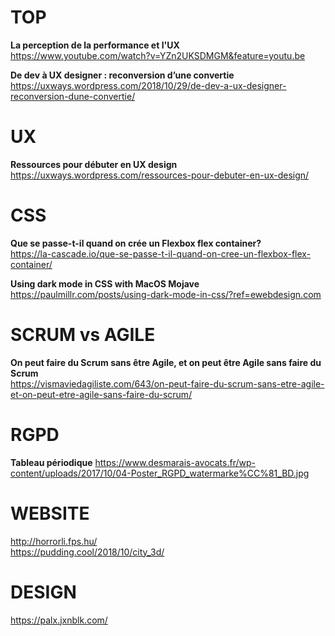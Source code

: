 # TOP

**La perception de la performance et l'UX**  
https://www.youtube.com/watch?v=YZn2UKSDMGM&feature=youtu.be

**De dev à UX designer : reconversion d’une convertie**  
https://uxways.wordpress.com/2018/10/29/de-dev-a-ux-designer-reconversion-dune-convertie/


# UX

**Ressources pour débuter en UX design**  
https://uxways.wordpress.com/ressources-pour-debuter-en-ux-design/



# CSS

**Que se passe-t-il quand on crée un Flexbox flex container?**  
https://la-cascade.io/que-se-passe-t-il-quand-on-cree-un-flexbox-flex-container/

**Using dark mode in CSS with MacOS Mojave**  
https://paulmillr.com/posts/using-dark-mode-in-css/?ref=ewebdesign.com



# SCRUM vs AGILE

**On peut faire du Scrum sans être Agile, et on peut être Agile sans faire du Scrum**  
https://vismaviedagiliste.com/643/on-peut-faire-du-scrum-sans-etre-agile-et-on-peut-etre-agile-sans-faire-du-scrum/



# RGPD

**Tableau périodique**
https://www.desmarais-avocats.fr/wp-content/uploads/2017/10/04-Poster_RGPD_watermarke%CC%81_BD.jpg


# WEBSITE 

http://horrorli.fps.hu/  
https://pudding.cool/2018/10/city_3d/


# DESIGN

https://palx.jxnblk.com/  


